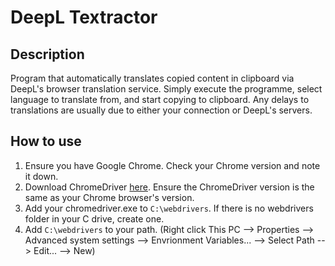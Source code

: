 # DeepL Textractor

## Description

Program that automatically translates copied content in clipboard via DeepL's browser translation service. Simply execute the programme, select language to translate from, and start copying to clipboard. Any delays to translations are usually due to either your connection or DeepL's servers.

## How to use

1. Ensure you have Google Chrome. Check your Chrome version and note it down.
2. Download ChromeDriver [here](https://chromedriver.chromium.org/). Ensure the ChromeDriver version is the same as your Chrome browser's version.
3. Add your chromedriver.exe to `C:\webdrivers`. If there is no webdrivers folder in your C drive, create one.
4. Add `C:\webdrivers` to your path. (Right click This PC --> Properties --> Advanced system settings --> Envrionment Variables... --> Select Path --> Edit... --> New)
